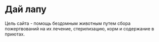 # Дай лапу

Цель сайта - помощь бездомным животным путем сбора пожертвований на их лечение, стерилизацию, корм и содержание в приютах.
